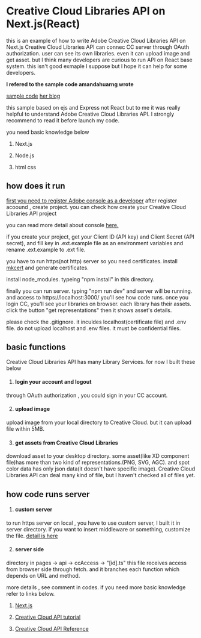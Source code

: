 # Creative Cloud Libraries API on Next.js(React)

this is an example of how to write Adobe Creative Cloud Libraries API on Next.js
Creative Cloud Libraries API can connec CC server through OAuth authorization.
user can see its own libraries. even it can upload image and get asset.
but I think many developers are curious to run API on React base system. 
this isn't good exmaple I suppose but I hope it can help for some developers. 

**I refered to the sample code amandahuarng wrote**
 
[sample code](https://github.com/AdobeDocs/cc-libraries-api-samples/tree/main/oauth-node-cclibs)
[her blog](https://medium.com/adobetech/node-js-oauth-2-0-integration-with-creative-cloud-libraries-api-a7b2b2992897)

this sample based on ejs and Express not React but to me it was really helpful to understand Adobe Creative Cloud Libraries API.
I strongly recommend to read it before launch my code.

you need basic knowledge below

1. Next.js

3. Node.js

4. html css

## how does it run

[first you need to register Adobe console as a developer](https://www.adobe.io/console)
after register acoound , create project. you can check how create your Creative Cloud Libraries API 
project

you can read more detail about console [here.](https://www.adobe.io/developer-console/docs/guides/getting-started/)

if you create your project, get your Client ID (API key) and Client Secret (API secret), and fill key in .ext.example file as an environment variables
and rename .ext.example to .ext file.

you have to run https(not http) server so you need certificates. install [mkcert](https://github.com/FiloSottile/mkcert) and generate certificates.

install node_modules. typeing "npm install" in this directory. 

finally you can run server. typing "npm run dev" and server will be running.
and access to https://localhost:3000/ you'll see how code runs.
once you login CC, you'll see your libraries on browser. each library has their assets.
click the button "get representations" then it shows asset's details.

please check the .gitignore. it inculdes localhost(certificate file) and .env file.
do not upload localhost and .env files. it must be confidential files.

## basic functions

Creative Cloud Libraries API has many Library Services. for now I built these below

1. #### login your account and logout
through OAuth authorization , you could sign in your CC account.

2. #### upload image
upload image from your local directory to Creative Cloud. but it can upload file within 5MB.

3. #### get assets from Creative Cloud Libraries
download asset to your desktop directory.
some asset(like XD component file)has more than two kind of representations.(PNG, SVG, AGC).
and spot color data has only json data(it doesn't have specific image).
Creative Cloud Libraries API can deal many kind of file, but I haven't checked all of files yet.

## how code runs server

1. #### custom server
to run https server on local , you have to use custom server, I built it in server directory.
if you want to insert middleware or something, customize the file.
[detail is here](https://nextjs.org/docs/advanced-features/custom-server)

2. #### server side
directory in pages -> api -> ccAccess -> "[id].ts" 
this file receives access from browser side through fetch. and it branches each function which depends on URL and method.

more details , see comment in codes.
if you need more basic knowledge refer to links below.

1. [Next.js](https://nextjs.org/)

2. [Creative Cloud API tutorial](https://www.adobe.io/creative-cloud-libraries/docs/integrate/tutorials/quick-start-nodejs/)

3. [Creative Cloud API Reference](https://www.adobe.io/creative-cloud-libraries/docs/api/)